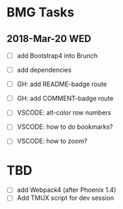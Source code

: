 # BMG Tasks

## 2018-Mar-20 WED

- [ ] add Bootstrap4 into Brunch

- [ ] add dependencies

- [ ] GH: add README-badge route
- [ ] GH: add COMMENT-badge route

- [ ] VSCODE: alt-color row numbers
- [ ] VSCODE: how to do bookmarks?
- [ ] VSCODE: how to zoom?

# TBD

- [ ] add Webpack4 (after Phoenix 1.4)
- [ ] Add TMUX script for dev session
